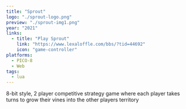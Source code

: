 ```yaml
---
title: "Sprout"
logo: "./sprout-logo.png"
preview: "./sprout-img1.png"
year: "2021"
links:
  - title: "Play Sprout"
    link: "https://www.lexaloffle.com/bbs/?tid=44692"
    icon: "game-controller"
platforms:
  - PICO-8
  - Web
tags:
  - lua
---
```


8-bit style, 2 player competitive strategy game where each player takes turns to grow their vines into the other players territory
